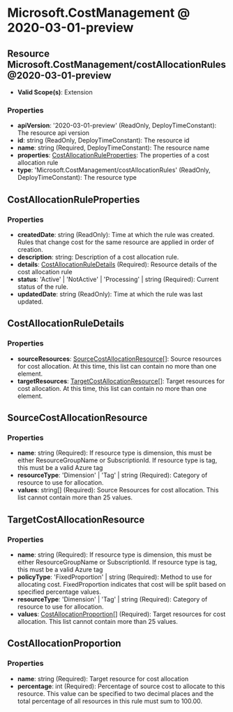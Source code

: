 # Microsoft.CostManagement @ 2020-03-01-preview

## Resource Microsoft.CostManagement/costAllocationRules@2020-03-01-preview
* **Valid Scope(s)**: Extension
### Properties
* **apiVersion**: '2020-03-01-preview' (ReadOnly, DeployTimeConstant): The resource api version
* **id**: string (ReadOnly, DeployTimeConstant): The resource id
* **name**: string (Required, DeployTimeConstant): The resource name
* **properties**: [CostAllocationRuleProperties](#costallocationruleproperties): The properties of a cost allocation rule
* **type**: 'Microsoft.CostManagement/costAllocationRules' (ReadOnly, DeployTimeConstant): The resource type

## CostAllocationRuleProperties
### Properties
* **createdDate**: string (ReadOnly): Time at which the rule was created. Rules that change cost for the same resource are applied in order of creation.
* **description**: string: Description of a cost allocation rule.
* **details**: [CostAllocationRuleDetails](#costallocationruledetails) (Required): Resource details of the cost allocation rule
* **status**: 'Active' | 'NotActive' | 'Processing' | string (Required): Current status of the rule.
* **updatedDate**: string (ReadOnly): Time at which the rule was last updated.

## CostAllocationRuleDetails
### Properties
* **sourceResources**: [SourceCostAllocationResource](#sourcecostallocationresource)[]: Source resources for cost allocation. At this time, this list can contain no more than one element.
* **targetResources**: [TargetCostAllocationResource](#targetcostallocationresource)[]: Target resources for cost allocation. At this time, this list can contain no more than one element.

## SourceCostAllocationResource
### Properties
* **name**: string (Required): If resource type is dimension, this must be either ResourceGroupName or SubscriptionId. If resource type is tag, this must be a valid Azure tag
* **resourceType**: 'Dimension' | 'Tag' | string (Required): Category of resource to use for allocation.
* **values**: string[] (Required): Source Resources for cost allocation. This list cannot contain more than 25 values.

## TargetCostAllocationResource
### Properties
* **name**: string (Required): If resource type is dimension, this must be either ResourceGroupName or SubscriptionId. If resource type is tag, this must be a valid Azure tag
* **policyType**: 'FixedProportion' | string (Required): Method to use for allocating cost. FixedProportion indicates that cost will be split based on specified percentage values.
* **resourceType**: 'Dimension' | 'Tag' | string (Required): Category of resource to use for allocation.
* **values**: [CostAllocationProportion](#costallocationproportion)[] (Required): Target resources for cost allocation. This list cannot contain more than 25 values.

## CostAllocationProportion
### Properties
* **name**: string (Required): Target resource for cost allocation
* **percentage**: int (Required): Percentage of source cost to allocate to this resource. This value can be specified to two decimal places and the total percentage of all resources in this rule must sum to 100.00.

